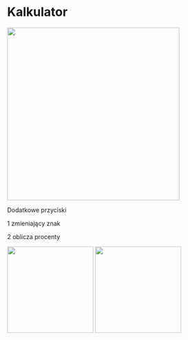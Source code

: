 # Kalkulator

<img src="https://github.com/Jey0204/Kalkulator/assets/130754053/5aa72c56-5f2a-4571-b96c-c57b59683e44" width="400"/>

Dodatkowe przyciski 

1 zmieniający znak 

2 oblicza procenty

<img src="https://github.com/Jey0204/Kalkulator/assets/130754053/7b117e07-a19a-459b-9ce4-bf341bd04cec" width="200"/>
<img src="https://github.com/Jey0204/Kalkulator/assets/130754053/aa0e3a3f-817b-4054-b804-1f58650d5269" width="200"/>


